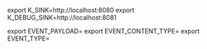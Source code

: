 export K_SINK=http://localhost:8080
export K_DEBUG_SINK=http://localhost:8081

export EVENT_PAYLOAD=
export EVENT_CONTENT_TYPE=
export EVENT_TYPE=